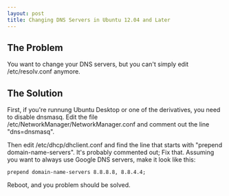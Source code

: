 ```yaml
---
layout: post
title: Changing DNS Servers in Ubuntu 12.04 and Later
---
```

The Problem
-----------

You want to change your DNS servers, but you can't simply edit /etc/resolv.conf anymore.

The Solution
------------

First, if you're runnung Ubuntu Desktop or one of the derivatives, you need to disable dnsmasq.
Edit the file /etc/NetworkManager/NetworkManager.conf and comment out the line "dns=dnsmasq".

Then edit /etc/dhcp/dhclient.conf and find the line that starts with "prepend domain-name-servers".
It's probably commented out; Fix that.
Assuming you want to always use Google DNS servers, make it look like this:

`prepend domain-name-servers 8.8.8.8, 8.8.4.4;`

Reboot, and you problem should be solved.
